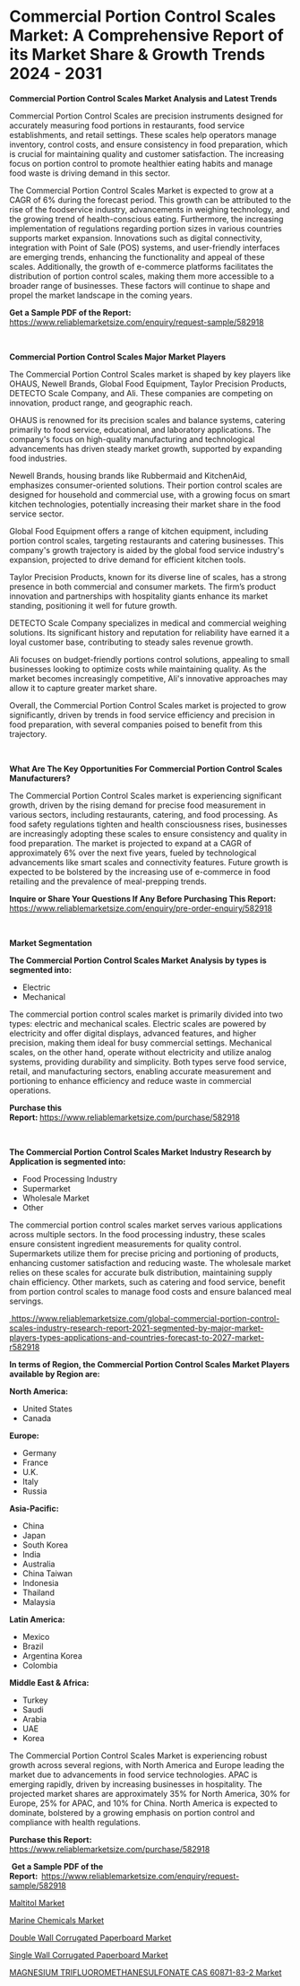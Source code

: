 <p><h1>Commercial Portion Control Scales Market: A Comprehensive Report of its Market Share & Growth Trends 2024 - 2031</h1></p><p><strong>Commercial Portion Control Scales Market Analysis and Latest Trends</strong></p>
<p><p>Commercial Portion Control Scales are precision instruments designed for accurately measuring food portions in restaurants, food service establishments, and retail settings. These scales help operators manage inventory, control costs, and ensure consistency in food preparation, which is crucial for maintaining quality and customer satisfaction. The increasing focus on portion control to promote healthier eating habits and manage food waste is driving demand in this sector.</p><p>The Commercial Portion Control Scales Market is expected to grow at a CAGR of 6% during the forecast period. This growth can be attributed to the rise of the foodservice industry, advancements in weighing technology, and the growing trend of health-conscious eating. Furthermore, the increasing implementation of regulations regarding portion sizes in various countries supports market expansion. Innovations such as digital connectivity, integration with Point of Sale (POS) systems, and user-friendly interfaces are emerging trends, enhancing the functionality and appeal of these scales. Additionally, the growth of e-commerce platforms facilitates the distribution of portion control scales, making them more accessible to a broader range of businesses. These factors will continue to shape and propel the market landscape in the coming years.</p></p>
<p><strong>Get a Sample PDF of the Report:&nbsp;</strong> <a href="https://www.reliablemarketsize.com/enquiry/request-sample/582918?utm_campaign=1169&utm_medium=2&utm_source=Github&utm_content=ia&utm_term=27092024&utm_id=commercial-portion-control-scales">https://www.reliablemarketsize.com/enquiry/request-sample/582918</a></p>
<p>&nbsp;</p>
<p><strong>Commercial Portion Control Scales Major Market Players</strong></p>
<p><p>The Commercial Portion Control Scales market is shaped by key players like OHAUS, Newell Brands, Global Food Equipment, Taylor Precision Products, DETECTO Scale Company, and Ali. These companies are competing on innovation, product range, and geographic reach.</p><p>OHAUS is renowned for its precision scales and balance systems, catering primarily to food service, educational, and laboratory applications. The company's focus on high-quality manufacturing and technological advancements has driven steady market growth, supported by expanding food industries.</p><p>Newell Brands, housing brands like Rubbermaid and KitchenAid, emphasizes consumer-oriented solutions. Their portion control scales are designed for household and commercial use, with a growing focus on smart kitchen technologies, potentially increasing their market share in the food service sector.</p><p>Global Food Equipment offers a range of kitchen equipment, including portion control scales, targeting restaurants and catering businesses. This company's growth trajectory is aided by the global food service industry's expansion, projected to drive demand for efficient kitchen tools.</p><p>Taylor Precision Products, known for its diverse line of scales, has a strong presence in both commercial and consumer markets. The firm’s product innovation and partnerships with hospitality giants enhance its market standing, positioning it well for future growth.</p><p>DETECTO Scale Company specializes in medical and commercial weighing solutions. Its significant history and reputation for reliability have earned it a loyal customer base, contributing to steady sales revenue growth.</p><p>Ali focuses on budget-friendly portions control solutions, appealing to small businesses looking to optimize costs while maintaining quality. As the market becomes increasingly competitive, Ali's innovative approaches may allow it to capture greater market share.</p><p>Overall, the Commercial Portion Control Scales market is projected to grow significantly, driven by trends in food service efficiency and precision in food preparation, with several companies poised to benefit from this trajectory.</p></p>
<p>&nbsp;</p>
<p><strong>What Are The Key Opportunities For Commercial Portion Control Scales Manufacturers?</strong></p>
<p><p>The Commercial Portion Control Scales market is experiencing significant growth, driven by the rising demand for precise food measurement in various sectors, including restaurants, catering, and food processing. As food safety regulations tighten and health consciousness rises, businesses are increasingly adopting these scales to ensure consistency and quality in food preparation. The market is projected to expand at a CAGR of approximately 6% over the next five years, fueled by technological advancements like smart scales and connectivity features. Future growth is expected to be bolstered by the increasing use of e-commerce in food retailing and the prevalence of meal-prepping trends.</p></p>
<p><strong>Inquire or Share Your Questions If Any Before Purchasing This Report:</strong> <a href="https://www.reliablemarketsize.com/enquiry/pre-order-enquiry/582918?utm_campaign=1169&utm_medium=2&utm_source=Github&utm_content=ia&utm_term=27092024&utm_id=commercial-portion-control-scales">https://www.reliablemarketsize.com/enquiry/pre-order-enquiry/582918</a></p>
<p>&nbsp;</p>
<p><strong>Market Segmentation</strong></p>
<p><strong>The Commercial Portion Control Scales Market Analysis by types is segmented into:</strong></p>
<p><ul><li>Electric</li><li>Mechanical</li></ul></p>
<p><p>The commercial portion control scales market is primarily divided into two types: electric and mechanical scales. Electric scales are powered by electricity and offer digital displays, advanced features, and higher precision, making them ideal for busy commercial settings. Mechanical scales, on the other hand, operate without electricity and utilize analog systems, providing durability and simplicity. Both types serve food service, retail, and manufacturing sectors, enabling accurate measurement and portioning to enhance efficiency and reduce waste in commercial operations.</p></p>
<p><strong>Purchase this Report:&nbsp;</strong><a href="https://www.reliablemarketsize.com/purchase/582918?utm_campaign=1169&utm_medium=2&utm_source=Github&utm_content=ia&utm_term=27092024&utm_id=commercial-portion-control-scales">https://www.reliablemarketsize.com/purchase/582918</a></p>
<p>&nbsp;</p>
<p><strong>The Commercial Portion Control Scales Market Industry Research by Application is segmented into:</strong></p>
<p><ul><li>Food Processing Industry</li><li>Supermarket</li><li>Wholesale Market</li><li>Other</li></ul></p>
<p><p>The commercial portion control scales market serves various applications across multiple sectors. In the food processing industry, these scales ensure consistent ingredient measurements for quality control. Supermarkets utilize them for precise pricing and portioning of products, enhancing customer satisfaction and reducing waste. The wholesale market relies on these scales for accurate bulk distribution, maintaining supply chain efficiency. Other markets, such as catering and food service, benefit from portion control scales to manage food costs and ensure balanced meal servings.</p></p>
<p><a href="https://www.reliablemarketsize.com/global-commercial-portion-control-scales-industry-research-report-2021-segmented-by-major-market-players-types-applications-and-countries-forecast-to-2027-market-r582918?utm_campaign=1169&utm_medium=2&utm_source=Github&utm_content=ia&utm_term=27092024&utm_id=commercial-portion-control-scales">&nbsp;https://www.reliablemarketsize.com/global-commercial-portion-control-scales-industry-research-report-2021-segmented-by-major-market-players-types-applications-and-countries-forecast-to-2027-market-r582918</a></p>
<p><strong>In terms of Region, the Commercial Portion Control Scales Market Players available by Region are:</strong></p>
<p>
    <p> <strong> North America: </strong>
        <ul>
            <li>United States</li>
            <li>Canada</li>
        </ul>
        </p> 
    <p> <strong> Europe: </strong>
        <ul>
            <li>Germany</li>
            <li>France</li>
            <li>U.K.</li>
            <li>Italy</li>
            <li>Russia</li>
        </ul>
        </p> 
    <p> <strong> Asia-Pacific: </strong>
        <ul>
            <li>China</li>
            <li>Japan</li>
            <li>South Korea</li>
            <li>India</li>
            <li>Australia</li>
            <li>China Taiwan</li>
            <li>Indonesia</li>
            <li>Thailand</li>
            <li>Malaysia</li>
        </ul>
        </p> 
    <p> <strong> Latin America: </strong>
        <ul>
            <li>Mexico</li>
            <li>Brazil</li>
            <li>Argentina Korea</li>
            <li>Colombia</li>
        </ul>
        </p> 
    <p> <strong> Middle East & Africa: </strong>
        <ul>
            <li>Turkey</li>
            <li>Saudi</li>
            <li>Arabia</li>
            <li>UAE</li>
            <li>Korea</li>
        </ul>
    </p>
    </p>
<p><p>The Commercial Portion Control Scales Market is experiencing robust growth across several regions, with North America and Europe leading the market due to advancements in food service technologies. APAC is emerging rapidly, driven by increasing businesses in hospitality. The projected market shares are approximately 35% for North America, 30% for Europe, 25% for APAC, and 10% for China. North America is expected to dominate, bolstered by a growing emphasis on portion control and compliance with health regulations.</p></p>
<p><strong>Purchase this Report: </strong><a href="https://www.reliablemarketsize.com/purchase/582918?utm_campaign=1169&utm_medium=2&utm_source=Github&utm_content=ia&utm_term=27092024&utm_id=commercial-portion-control-scales">https://www.reliablemarketsize.com/purchase/582918</a></p>
<p>&nbsp;<strong>Get a Sample PDF of the Report:&nbsp;&nbsp;</strong><a href="https://www.reliablemarketsize.com/enquiry/request-sample/582918?utm_campaign=1169&utm_medium=2&utm_source=Github&utm_content=ia&utm_term=27092024&utm_id=commercial-portion-control-scales">https://www.reliablemarketsize.com/enquiry/request-sample/582918</a></p>
<p><strong></strong></p>
<p><p><a href="https://www.linkedin.com/pulse/global-maltitol-market-landscape-future-trends-strategic-forecast-6snfc?utm_campaign=1169&utm_medium=2&utm_source=Github&utm_content=ia&utm_term=27092024&utm_id=commercial-portion-control-scales">Maltitol Market</a></p><p><a href="https://www.linkedin.com/pulse/insights-marine-chemicals-industry-market-financial-zx56c?utm_campaign=1169&utm_medium=2&utm_source=Github&utm_content=ia&utm_term=27092024&utm_id=commercial-portion-control-scales">Marine Chemicals Market</a></p><p><a href="https://issuu.com/reportprime-2/docs/double-wall-corrugated-paperboard-m_ee6aab12b3bd6e?utm_campaign=1169&utm_medium=2&utm_source=Github&utm_content=ia&utm_term=27092024&utm_id=commercial-portion-control-scales">Double Wall Corrugated Paperboard Market</a></p><p><a href="https://issuu.com/reportprime-2/docs/single-wall-corrugated-paperboard-m_6013fd299d2e75?utm_campaign=1169&utm_medium=2&utm_source=Github&utm_content=ia&utm_term=27092024&utm_id=commercial-portion-control-scales">Single Wall Corrugated Paperboard Market</a></p><p><a href="https://github.com/MegiDuro586/Market-Research-Report-List-1/blob/main/magnesium-trifluoromethanesulfonate-cas-60871-83-2-market.md?utm_campaign=1169&utm_medium=2&utm_source=Github&utm_content=ia&utm_term=27092024&utm_id=commercial-portion-control-scales">MAGNESIUM TRIFLUOROMETHANESULFONATE CAS 60871-83-2 Market</a></p></p>